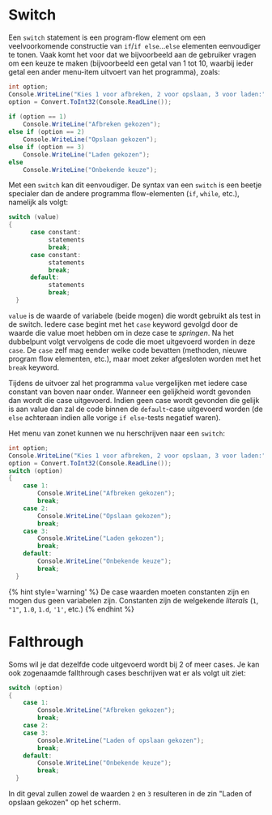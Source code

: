 # Switch

Een ``switch`` statement is een program-flow element om een veelvoorkomende constructie van ``if``/``if else``...``else`` elementen eenvoudiger te tonen. Vaak komt het voor dat we bijvoorbeeld aan de gebruiker vragen om een keuze te maken (bijvoorbeeld een getal van 1 tot 10, waarbij ieder getal een ander menu-item uitvoert van het programma), zoals:

```csharp
int option;
Console.WriteLine("Kies 1 voor afbreken, 2 voor opslaan, 3 voor laden:");
option = Convert.ToInt32(Console.ReadLine());
 
if (option == 1)
    Console.WriteLine("Afbreken gekozen");
else if (option == 2)
    Console.WriteLine("Opslaan gekozen");
else if (option == 3)
    Console.WriteLine("Laden gekozen");
else
    Console.WriteLine("Onbekende keuze");

```

Met een ``switch`` kan dit eenvoudiger. De syntax van een ``switch`` is een beetje specialer dan de andere programma flow-elementen (``if``, ``while``, etc.), namelijk als volgt:

```csharp
switch (value)
{
      case constant:
           statements
           break;
      case constant:
           statements
           break;
      default:
           statements
           break;
  }
```



``value`` is de waarde of variabele (beide mogen) die wordt gebruikt als test in de switch. Iedere case begint met het ``case`` keyword gevolgd door de waarde die value moet hebben om in deze case te *springen*. Na het dubbelpunt volgt vervolgens de code die moet uitgevoerd worden in deze ``case``. De ``case`` zelf mag eender welke code bevatten (methoden, nieuwe program flow elementen, etc.), maar moet zeker afgesloten worden met het ``break`` keyword.

Tijdens de uitvoer zal het programma ``value`` vergelijken met iedere case constant van boven naar onder. Wanneer een gelijkheid wordt gevonden dan wordt die case uitgevoerd. Indien geen case wordt gevonden die gelijk is aan value dan zal de code binnen de ``default``-case uitgevoerd worden (de ``else`` achteraan indien alle vorige ``if else``-tests negatief waren).

Het menu van zonet kunnen we nu herschrijven naar een ``switch``:
```csharp
int option;
Console.WriteLine("Kies 1 voor afbreken, 2 voor opslaan, 3 voor laden:");
option = Convert.ToInt32(Console.ReadLine());
switch (option)
{
    case 1:
        Console.WriteLine("Afbreken gekozen");
        break;
    case 2:
        Console.WriteLine("Opslaan gekozen");
        break;
    case 3:
        Console.WriteLine("Laden gekozen");
        break;
    default:
        Console.WriteLine("Onbekende keuze");
        break;
  }
```

{% hint style='warning' %}
De case waarden moeten constanten zijn en mogen dus geen variabelen zijn. Constanten zijn de welgekende *literals* (``1``, ``"1"``, ``1.0``, ``1.d``, ``'1'``, etc.)
{% endhint %}

# Falthrough

Soms wil je dat dezelfde code uitgevoerd wordt bij 2 of meer cases. Je kan ook zogenaamde fallthrough cases beschrijven wat er als volgt uit ziet:

```csharp
switch (option)
{
    case 1:
        Console.WriteLine("Afbreken gekozen");
        break;
    case 2:
    case 3:
        Console.WriteLine("Laden of opslaan gekozen");
        break;
    default:
        Console.WriteLine("Onbekende keuze");
        break;
  }
```

In dit geval zullen zowel de waarden ``2`` en ``3`` resulteren in de zin "Laden of opslaan gekozen" op het scherm.

